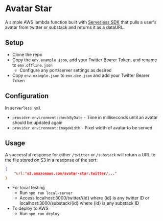 # Avatar Star

A simple AWS lambda function built with [Serverless SDK](https://serverless.com) that pulls a user's avatar from twitter or substack and returns it as a dataURL.  

## Setup

- Clone the repo
- Copy the `env.example.json`, add your Twitter Bearer Token, and rename to `env.offline.json`
    - Configure any port/server settings as desired
- Copy `env.example.json` to `env.dev.json` and add your Twitter Bearer Token

## Configuration

In `serverless.yml`
- `provider:environment:checkByDate` - Time in milliseconds until an avatar should be updated again
- `provider.environment:imageWidth`  - Pixel width of avatar to be served
## Usage

A successful response for either `/twitter` or `/substack` will return a URL to the file stored on S3 in a resopnse of the sort:
```json
{
    "url:"s3.amazonaws.com/avatar-star.twitter/..."
}
```
- For local testing
    - Run `npm run local-server`
    - Access localhost:3000/twitter/{id} where {id} is any twitter ID or localhost:3000/substack/{id} where {id} is any substack ID
- To deploy to AWS
    - Run `npm run deploy`
